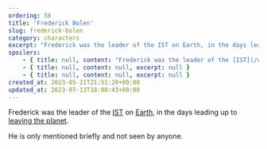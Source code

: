 ```yaml
---
ordering: 58
title: 'Frederick Bolen'
slug: frederick-bolen
category: characters
excerpt: "Frederick was the leader of the IST on Earth, in the days leading up to leaving the planet.\nHe is on..."
spoilers:
    - { title: null, content: "Frederick was the leader of the [IST](/category/organizations/ist) on [Earth](/category/culture-history/earth), in the days leading up to [leaving the planet](/category/culture-history/three-ships).\r\n\r\nHe is accused of lying to the people of [Tessyas](/category/planets-cities/tessyas) about the reasons for the planet's isolation from the rest of humanity.\r\n\r\nHe is only mentioned briefly and not seen by anyone.", excerpt: "Frederick was the leader of the IST on Earth, in the days leading up to leaving the planet.\nHe is ac..." }
    - { title: null, content: null, excerpt: null }
    - { title: null, content: null, excerpt: null }
created_at: 2023-05-21T21:51:20+00:00
updated_at: 2023-07-13T18:08:43+00:00
---
```

Frederick was the leader of the [IST](/category/organizations/ist) on [Earth](/category/culture-history/earth), in the days leading up to [leaving the planet](/category/culture-history/three-ships).

He is only mentioned briefly and not seen by anyone.